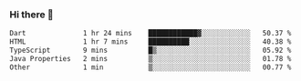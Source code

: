 ### Hi there 👋

<!--START_SECTION:waka-->

```txt
Dart              1 hr 24 mins    ████████████▓░░░░░░░░░░░░   50.37 %
HTML              1 hr 7 mins     ██████████░░░░░░░░░░░░░░░   40.38 %
TypeScript        9 mins          █▒░░░░░░░░░░░░░░░░░░░░░░░   05.92 %
Java Properties   2 mins          ▒░░░░░░░░░░░░░░░░░░░░░░░░   01.78 %
Other             1 min           ▒░░░░░░░░░░░░░░░░░░░░░░░░   00.77 %
```

<!--END_SECTION:waka-->


<!--
**AnkelMauCastillo/AnkelMauCastillo** is a ✨ _special_ ✨ repository because its `README.md` (this file) appears on your GitHub profile.

Here are some ideas to get you started:

- 🔭 I’m currently working on ...
- 🌱 I’m currently learning ...
- 👯 I’m looking to collaborate on ...
- 🤔 I’m looking for help with ...
- 💬 Ask me about ...
- 📫 How to reach me: ...
- 😄 Pronouns: ...
- ⚡ Fun fact: ...
-->
